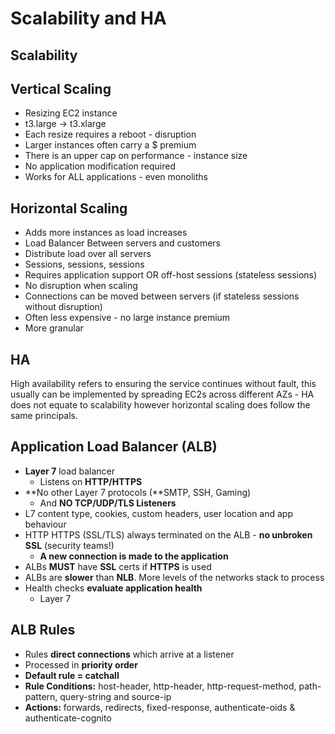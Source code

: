 # Scalability and HA


## Scalability

## Vertical Scaling
- Resizing EC2 instance
- t3.large → t3.xlarge
- Each resize requires a reboot - disruption
- Larger instances often carry a $ premium
- There is an upper cap on performance - instance size
- No application modification required
- Works for ALL applications - even monoliths

## Horizontal Scaling
- Adds more instances as load increases
- Load Balancer Between servers and customers
- Distribute load over all servers
- Sessions, sessions, sessions
- Requires application support OR off-host sessions (stateless sessions)
- No disruption when scaling
- Connections can be moved between servers (if stateless sessions without disruption)
- Often less expensive - no large instance premium
- More granular

## HA

High availability refers to ensuring the service continues without fault, this usually can be implemented by spreading EC2s across different AZs - HA does not equate to scalability however horizontal scaling does follow the same principals.

## Application Load Balancer (ALB)

- **Layer 7** load balancer
    - Listens on **HTTP/HTTPS**
- **No other Layer 7 protocols (**SMTP, SSH, Gaming)
    - And **NO TCP/UDP/TLS Listeners**
- L7 content type, cookies, custom headers, user location and app behaviour
- HTTP HTTPS (SSL/TLS) always terminated on the ALB - **no unbroken SSL** (security teams!)
    - **A new connection is made to the application**
- ALBs **MUST** have **SSL** certs if **HTTPS** is used
- ALBs are **slower** than **NLB**. More levels of the networks stack to process
- Health checks **evaluate application health**
    - Layer 7

## ALB Rules

- Rules **direct connections** which arrive at a listener
- Processed in **priority order**
- **Default rule = catchall**
- **Rule Conditions:** host-header, http-header, http-request-method, path-pattern, query-string and source-ip
- **Actions:** forwards, redirects, fixed-response, authenticate-oids & authenticate-cognito
